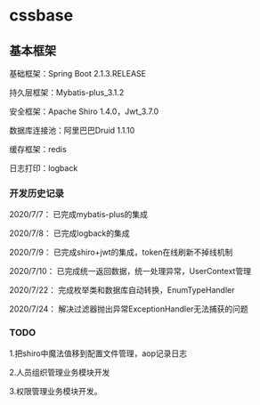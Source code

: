 # cssbase

## 基本框架
基础框架：Spring Boot 2.1.3.RELEASE

持久层框架：Mybatis-plus_3.1.2

安全框架：Apache Shiro 1.4.0，Jwt_3.7.0

数据库连接池：阿里巴巴Druid 1.1.10

缓存框架：redis

日志打印：logback

### 开发历史记录
2020/7/7： 已完成mybatis-plus的集成

2020/7/8： 已完成logback的集成

2020/7/9： 已完成shiro+jwt的集成，token在线刷新不掉线机制

2020/7/10： 已完成统一返回数据，统一处理异常，UserContext管理

2020/7/22： 完成枚举类和数据库自动转换，EnumTypeHandler

2020/7/24： 解决过滤器抛出异常ExceptionHandler无法捕获的问题

### TODO
1.把shiro中魔法值移到配置文件管理，aop记录日志

2.人员组织管理业务模块开发

3.权限管理业务模块开发。
